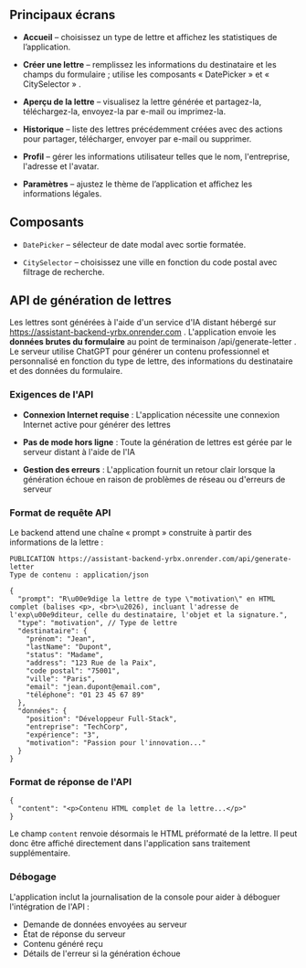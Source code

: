 ## Principaux écrans

* **Accueil** – choisissez un type de lettre et affichez les statistiques de l’application.
 
* **Créer une lettre** – remplissez les informations du destinataire et les champs du formulaire ; utilise les composants « DatePicker » et « CitySelector » .
 
* **Aperçu de la lettre** – visualisez la lettre générée et partagez-la, téléchargez-la, envoyez-la par e-mail ou imprimez-la.
 
* **Historique** – liste des lettres précédemment créées avec des actions pour partager, télécharger, envoyer par e-mail ou supprimer.
 
* **Profil** – gérer les informations utilisateur telles que le nom, l'entreprise, l'adresse et l'avatar.
 
* **Paramètres** – ajustez le thème de l’application et affichez les informations légales.
 

## Composants

* `DatePicker` – sélecteur de date modal avec sortie formatée.
 
* `CitySelector` – choisissez une ville en fonction du code postal avec filtrage de recherche.
 

## API de génération de lettres

Les lettres sont générées à l'aide d'un service d'IA distant hébergé sur https://assistant-backend-yrbx.onrender.com . L'application envoie les **données brutes du formulaire** au point de terminaison /api/generate-letter . Le serveur utilise ChatGPT pour générer un contenu professionnel et personnalisé en fonction du type de lettre, des informations du destinataire et des données du formulaire.

### Exigences de l'API

- **Connexion Internet requise** : L'application nécessite une connexion Internet active pour générer des lettres
 
- **Pas de mode hors ligne** : Toute la génération de lettres est gérée par le serveur distant à l'aide de l'IA
 
- **Gestion des erreurs** : L'application fournit un retour clair lorsque la génération échoue en raison de problèmes de réseau ou d'erreurs de serveur
 

### Format de requête API

Le backend attend une chaîne « prompt » construite à partir des informations de la lettre :

```tapuscrit
PUBLICATION https://assistant-backend-yrbx.onrender.com/api/generate-letter
Type de contenu : application/json

{
  "prompt": "R\u00e9dige la lettre de type \"motivation\" en HTML complet (balises <p>, <br>\u2026), incluant l'adresse de l'exp\u00e9diteur, celle du destinataire, l'objet et la signature.",
  "type": "motivation", // Type de lettre
  "destinataire": {
    "prénom": "Jean",
    "lastName": "Dupont",
    "status": "Madame",
    "address": "123 Rue de la Paix",
    "code postal": "75001",
    "ville": "Paris",
    "email": "jean.dupont@email.com",
    "téléphone": "01 23 45 67 89"
  },
  "données": {
    "position": "Développeur Full-Stack",
    "entreprise": "TechCorp",
    "expérience": "3",
    "motivation": "Passion pour l'innovation..."
  }
}
```

### Format de réponse de l'API

```tapuscrit
{
  "content": "<p>Contenu HTML complet de la lettre...</p>"
}
```

Le champ `content` renvoie désormais le HTML préformaté de la lettre. Il peut donc être affiché directement dans l'application sans traitement supplémentaire.

### Débogage

L'application inclut la journalisation de la console pour aider à déboguer l'intégration de l'API :
- Demande de données envoyées au serveur
- État de réponse du serveur
- Contenu généré reçu
- Détails de l'erreur si la génération échoue
